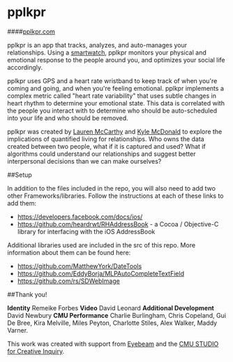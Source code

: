 # pplkpr

####[pplkpr.com](http://pplkpr.com)

pplkpr is an app that tracks, analyzes, and auto-manages your relationships. Using a [smartwatch](http://mioglobal.com), pplkpr monitors your physical and emotional response to the people around you, and optimizes your social life accordingly.

pplkpr uses GPS and a heart rate wristband to keep track of when you're coming and going, and when you're feeling emotional. pplkpr implements a complex metric called "heart rate variability" that uses subtle changes in heart rhythm to determine your emotional state. This data is correlated with the people you interact with to determine who should be auto-scheduled into your life and who should be removed.

pplkpr was created by [Lauren McCarthy](http://lauren-mccarthy.com) and [Kyle McDonald](http://kylemcdonald.net) to explore the implications of quantified living for relationships. Who owns the data created between two people, what if it is captured and used? What if algorithms could understand our relationships and suggest better interpersonal decisions than we can make ourselves?


##Setup

In addition to the files included in the repo, you will also need to add two other Frameworks/libraries. Follow the instructions at each of these links to add them:

* https://developers.facebook.com/docs/ios/
* https://github.com/heardrwt/RHAddressBook - a Cocoa / Objective-C library for interfacing with the iOS AddressBook

Additional libraries used are included in the src of this repo. More information about them can be found here:

* https://github.com/MatthewYork/DateTools
* https://github.com/EddyBorja/MLPAutoCompleteTextField
* https://github.com/rs/SDWebImage


##Thank you!

<b>Identity</b> Remeike Forbes <b>Video</b> David Leonard <b>Additional Development</b> David Newbury <b>CMU Performance</b> Charlie Burlingham, Chris Copeland, Gui De Bree, Kira Melville, Miles Peyton, Charlotte Stiles, Alex Walker, Maddy Varner.

This work was created with support from [Eyebeam](http://eyebeam.org) and the [CMU STUDIO for Creative Inquiry](http://studioforcreativeinquiry.org).
